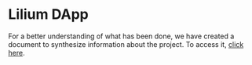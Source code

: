 # Lilium DApp

For a better understanding of what has been done, we have created a document to synthesize information about the project. To access it, [click here](https://docs.google.com/document/d/1RfbDsmtZjTl7tXZozANX4p2hKx_803SoaTvxjrp4LLk/edit?usp=sharing).
